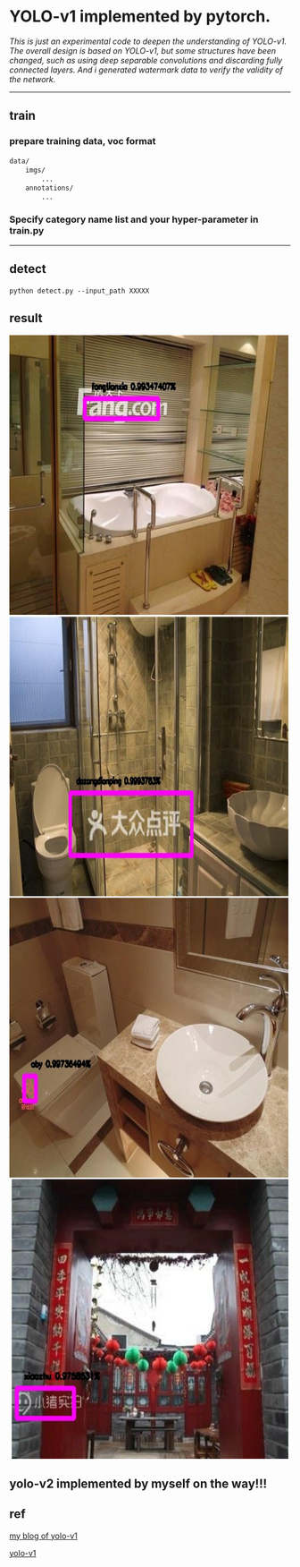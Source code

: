 # YOLO-v1 implemented by pytorch.
*This is just an experimental code to deepen the understanding of YOLO-v1. The overall design is based on YOLO-v1, but some structures have been changed, such as using deep separable convolutions and discarding fully connected layers. And i generated watermark data to verify the validity of the network.*

----
## train
### prepare training data, voc format
    
    data/
        imgs/
            ...
        annotations/
            ...

### Specify category name list and your hyper-parameter in train.py

----
## detect

```shell script
python detect.py --input_path XXXXX
```

## result
<div><div align="left">
<img src="result/1.jpg" width="500" height="500">
<img src="result/2.jpg" width="500" height="500">
<img src="result/3.jpg" width="500" height="500">
<img src="result/4.jpg" width="500" height="500"></div>
</div>


## yolo-v2 implemented by myself on the way!!!

## ref

[my blog of yolo-v1](http://note4lin.top/post/yolo/)

[yolo-v1](https://pjreddie.com/darknet/yolov1/)
